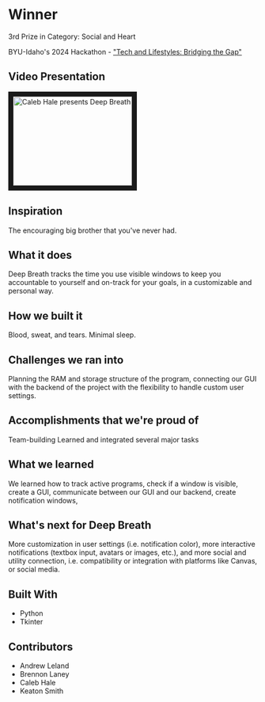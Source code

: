 # Winner
3rd Prize in Category: Social and Heart

BYU-Idaho's 2024 Hackathon - ["Tech and Lifestyles: Bridging the Gap"](https://ihack-2024.devpost.com/)

## Video Presentation
<a href="http://www.youtube.com/watch?feature=player_embedded&v=ZeGdOogg4nQ
" target="_blank"><img src="http://img.youtube.com/vi/ZeGdOogg4nQ/0.jpg" 
alt="Caleb Hale presents Deep Breath" width="240" height="180" border="10" /></a>

## Inspiration
The encouraging big brother that you've never had.

## What it does
Deep Breath tracks the time you use visible windows to keep you accountable to yourself and on-track for your goals, in a customizable and personal way.

## How we built it
Blood, sweat, and tears. Minimal sleep.

## Challenges we ran into
Planning the RAM and storage structure of the program, connecting our GUI with the backend of the project with the flexibility to handle custom user settings.

## Accomplishments that we're proud of
Team-building Learned and integrated several major tasks

## What we learned
We learned how to track active programs, check if a window is visible, create a GUI, communicate between our GUI and our backend, create notification windows,

## What's next for Deep Breath
More customization in user settings (i.e. notification color), more interactive notifications (textbox input, avatars or images, etc.), and more social and utility connection, i.e. compatibility or integration with platforms like Canvas, or social media.

## Built With
* Python
* Tkinter

## Contributors
* Andrew Leland
* Brennon Laney
* Caleb Hale
* Keaton Smith
